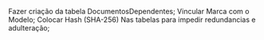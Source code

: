 Fazer criação da tabela DocumentosDependentes;
Vincular Marca com  o Modelo;
Colocar Hash (SHA-256) Nas tabelas para impedir redundancias e adulteração;
